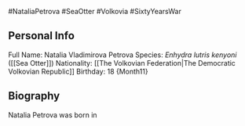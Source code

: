 #NataliaPetrova #SeaOtter #Volkovia #SixtyYearsWar
## Personal Info

Full Name: Natalia Vladimirova Petrova
Species: _Enhydra lutris kenyoni_ ([[Sea Otter]])
Nationality: [[The Volkovian Federation|The Democratic Volkovian Republic]]
Birthday: 18 {Month11}
## Biography

Natalia Petrova was born in 